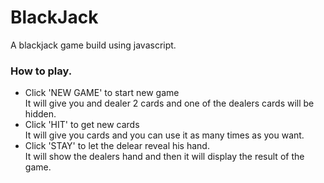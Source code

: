 # BlackJack
A blackjack game build using javascript. 

### How to play.
- Click 'NEW GAME' to start new game  
It will give you and dealer 2 cards and one of the dealers cards will be hidden.
- Click 'HIT' to get new cards  
It will give you cards and you can use it as many times as you want.
- Click 'STAY' to let the delear reveal his hand.  
It will show the dealers hand and then it will display the result of the game.

